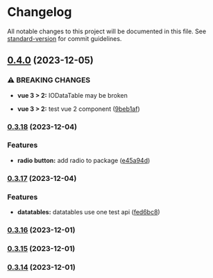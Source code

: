 # Changelog

All notable changes to this project will be documented in this file. See [standard-version](https://github.com/conventional-changelog/standard-version) for commit guidelines.

## [0.4.0](https://github.com/tejas-encora/IO-Component-Library/compare/v0.3.18...v0.4.0) (2023-12-05)


### ⚠ BREAKING CHANGES

* **vue 3 > 2:** IODataTable may be broken

* **vue 3 > 2:** test vue 2 component ([9beb1af](https://github.com/tejas-encora/IO-Component-Library/commit/9beb1af4b3b41fcd7549ce22c01fc384ec24427e))

### [0.3.18](https://github.com/tejas-encora/IO-Component-Library/compare/v0.3.17...v0.3.18) (2023-12-04)


### Features

* **radio button:** add radio to package ([e45a94d](https://github.com/tejas-encora/IO-Component-Library/commit/e45a94d55d0b0d4f74fe6f9a79b108931cdb0419))

### [0.3.17](https://github.com/tejas-encora/IO-Component-Library/compare/v0.3.16...v0.3.17) (2023-12-04)


### Features

* **datatables:** datatables use one test api ([fed6bc8](https://github.com/tejas-encora/IO-Component-Library/commit/fed6bc8127991a4d1baf67c32755a5d8c84a0d30))

### [0.3.16](https://github.com/tejas-encora/IO-Component-Library/compare/v0.3.15...v0.3.16) (2023-12-01)

### [0.3.15](https://github.com/tejas-encora/IO-Component-Library/compare/v0.3.13...v0.3.15) (2023-12-01)

### [0.3.14](https://github.com/tejas-encora/IO-Component-Library/compare/v0.3.13...v0.3.14) (2023-12-01)
